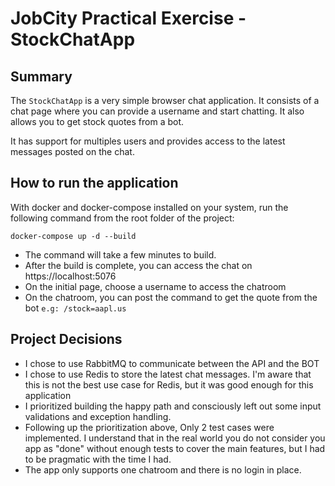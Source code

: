 # JobCity Practical Exercise - StockChatApp

## Summary
The `StockChatApp` is a very simple browser chat application. It consists of a chat page where you can provide a username and start chatting. It also allows you to get stock quotes from a bot.

It has support for multiples users and provides access to the latest messages posted on the chat.

## How to run the application

With docker and docker-compose installed on your system, run the following command from the root folder of the project:

`docker-compose up -d --build`

- The command will take a few minutes to build.
- After the build is complete, you can access the chat on https://localhost:5076
- On the initial page, choose a username to access the chatroom
- On the chatroom, you can post the command to get the quote from the bot `e.g: /stock=aapl.us`

## Project Decisions

- I chose to use RabbitMQ to communicate between the API and the BOT
- I chose to use Redis to store the latest chat messages. I'm aware that this is not the best use case for Redis, but it was good enough for this application
- I prioritized building the happy path and consciously left out some input validations and exception handling.
- Following up the prioritization above, Only 2 test cases were implemented. I understand that in the real world you do not consider you app as "done" without enough tests to cover the main features, but I had to be pragmatic with the time I had.
- The app only supports one chatroom and there is no login in place.
